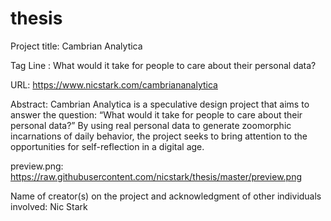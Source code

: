 # thesis

Project title: Cambrian Analytica

Tag Line : What would it take for people to care about their personal data?

URL: https://www.nicstark.com/cambriananalytica

Abstract:
Cambrian Analytica is a speculative design project that aims to answer the question:
“What would it take for people to care about their personal data?”
By using real personal data to generate zoomorphic incarnations of daily behavior, the project seeks to bring attention to the opportunities for self-reflection in a digital age.

preview.png:
https://raw.githubusercontent.com/nicstark/thesis/master/preview.png

Name of creator(s) on the project and acknowledgment of other individuals involved: Nic Stark
